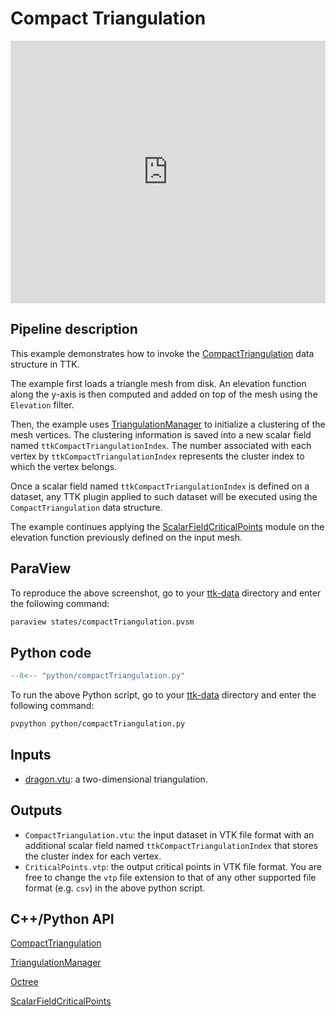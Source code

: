 # Compact Triangulation 

<iframe width="100%" height="420"
src="https://www.youtube.com/embed/vDQRh_tuUSA" frameborder="0"
allowfullscreen></iframe>

## Pipeline description
This example demonstrates how to invoke the [CompactTriangulation](https://topology-tool-kit.github.io/doc/html/classttk_1_1CompactTriangulation.html) data structure in TTK. 

The example first loads a triangle mesh from disk. An elevation function along the y-axis is then computed and added on top of the mesh using the `Elevation` filter.

Then, the example uses [TriangulationManager](https://topology-tool-kit.github.io/doc/html/classttkTriangulationManager.html) to initialize a clustering of the mesh vertices. The clustering information is saved into a new scalar field named `ttkCompactTriangulationIndex`. The number associated with each vertex by `ttkCompactTriangulationIndex` represents the cluster index to which the vertex belongs.

Once a scalar field named `ttkCompactTriangulationIndex` is defined on a dataset, any TTK plugin applied to such dataset will be executed using the `CompactTriangulation` data structure.

The example continues applying the [ScalarFieldCriticalPoints](https://topology-tool-kit.github.io/doc/html/classttkScalarFieldCriticalPoints.html) module on the elevation function previously defined on the input mesh.

## ParaView
To reproduce the above screenshot, go to your [ttk-data](https://github.com/topology-tool-kit/ttk-data) directory and enter the following command:
``` bash
paraview states/compactTriangulation.pvsm
```

## Python code

``` python  linenums="1"
--8<-- "python/compactTriangulation.py"
```

To run the above Python script, go to your [ttk-data](https://github.com/topology-tool-kit/ttk-data) directory and enter the following command:
``` bash
pvpython python/compactTriangulation.py
```


## Inputs
- [dragon.vtu](https://github.com/topology-tool-kit/ttk-data/raw/dev/dragon.vtu): a two-dimensional triangulation.

## Outputs
-  `CompactTriangulation.vtu`: the input dataset in VTK file format with an additional scalar field named `ttkCompactTriangulationIndex` that stores the cluster index for each vertex.  
- `CriticalPoints.vtp`: the output critical points in VTK file format. You are free to change the `vtp` file extension to that of any other supported file format (e.g. `csv`) in the above python script.


## C++/Python API
[CompactTriangulation](https://topology-tool-kit.github.io/doc/html/classttk_1_1CompactTriangulation.html)

[TriangulationManager](https://topology-tool-kit.github.io/doc/html/classttkTriangulationManager.html)

[Octree](https://topology-tool-kit.github.io/doc/html/classOctree.html)

[ScalarFieldCriticalPoints](https://topology-tool-kit.github.io/doc/html/classttkScalarFieldCriticalPoints.html)
